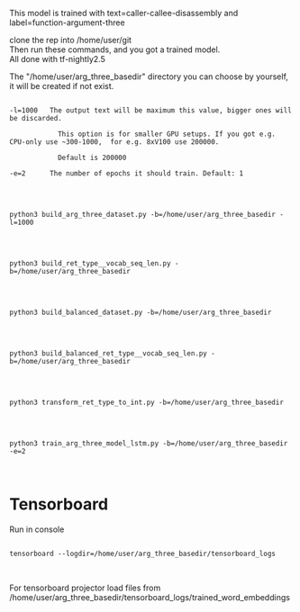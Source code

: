 This model is trained with text=caller-callee-disassembly and label=function-argument-three

clone the rep into /home/user/git
</br>
Then run these commands, and you got a trained model.
</br>
All done with tf-nightly2.5
</br>

The "/home/user/arg_three_basedir" directory you can choose by yourself, it will be
created if not exist.

<pre><code>
-l=1000   The output text will be maximum this value, bigger ones will be discarded. <br/>
			This option is for smaller GPU setups. If you got e.g. CPU-only use ~300-1000,  for e.g. 8xV100 use 200000.</br>
			Default is 200000</br>
-e=2	  The number of epochs it should train. Default: 1
</code></pre>
</br>


<pre><code>
python3 build_arg_three_dataset.py -b=/home/user/arg_three_basedir -l=1000
</code></pre>
</br>

<pre><code>
python3 build_ret_type__vocab_seq_len.py -b=/home/user/arg_three_basedir
</code></pre>
</br>

<pre><code>
python3 build_balanced_dataset.py -b=/home/user/arg_three_basedir
</code></pre>
</br>

<pre><code>
python3 build_balanced_ret_type__vocab_seq_len.py -b=/home/user/arg_three_basedir
</code></pre>
</br>

<pre><code>
python3 transform_ret_type_to_int.py -b=/home/user/arg_three_basedir
</code></pre>
</br>

<pre><code>
python3 train_arg_three_model_lstm.py -b=/home/user/arg_three_basedir -e=2
</code></pre>
</br>



# Tensorboard
Run in console
<pre><code>
tensorboard --logdir=/home/user/arg_three_basedir/tensorboard_logs
</code></pre>
</br>

For tensorboard projector load files from /home/user/arg_three_basedir/tensorboard_logs/trained_word_embeddings